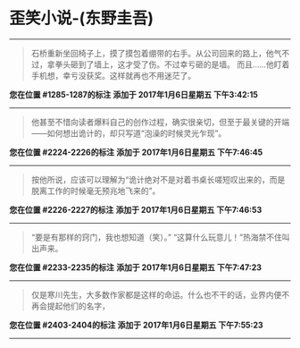 # 歪笑小说-(东野圭吾)

---

> 石桥重新坐回椅子上，摸了摸包着绷带的右手。从公司回来的路上，他气不过，拿拳头砸到了墙上，这才受了伤。不过幸亏砸的是墙。 而且……他盯着手机想，幸亏没获奖。这样就再也不用迷茫了。

**您在位置 #1285-1287的标注** **添加于 2017年1月6日星期五 下午3:42:15**

---

> 他甚至不惜向读者爆料自己的创作过程，确实很亲切，但至于最关键的开端——如何想出诡计的，却只写道“泡澡的时候灵光乍现”。

**您在位置 #2224-2226的标注** **添加于 2017年1月6日星期五 下午7:46:45**

---

> 按他所说，应该可以理解为“诡计绝对不是对着书桌长嗟短叹出来的，而是脱离工作的时候毫无预兆地飞来的”。

**您在位置 #2226-2227的标注** **添加于 2017年1月6日星期五 下午7:46:53**

---

> “要是有那样的窍门，我也想知道（笑）。” “这算什么玩意儿！”热海禁不住叫出声来。

**您在位置 #2233-2235的标注** **添加于 2017年1月6日星期五 下午7:47:23**

---

> 仅是寒川先生，大多数作家都是这样的命运。什么也不干的话，业界内便不再会提起他们的名字，

**您在位置 #2403-2404的标注** **添加于 2017年1月6日星期五 下午7:55:23**

---

